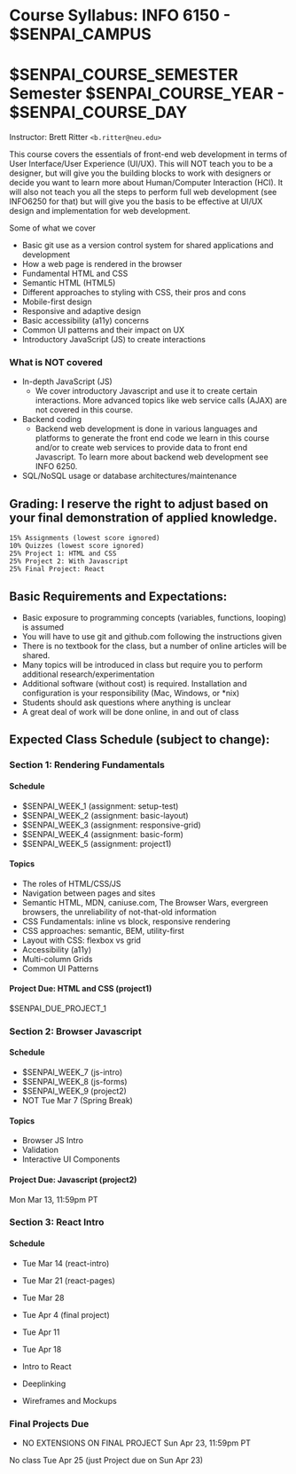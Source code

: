 ﻿# Course Syllabus: INFO 6150 - $SENPAI_CAMPUS
# $SENPAI_COURSE_SEMESTER Semester $SENPAI_COURSE_YEAR - $SENPAI_COURSE_DAY
Instructor: Brett Ritter `<b.ritter@neu.edu>`

This course covers the essentials of front-end web development in terms of User Interface/User Experience (UI/UX).  This will NOT teach you to be a designer, but will give you the building blocks to work with designers or decide you want to learn more about Human/Computer Interaction (HCI).  It will also not teach you all the steps to perform full web development (see INFO6250 for that) but will give you the basis to be effective at UI/UX design and implementation for web development.

Some of what we cover
- Basic git use as a version control system for shared applications and development
- How a web page is rendered in the browser
- Fundamental HTML and CSS
- Semantic HTML (HTML5)
- Different approaches to styling with CSS, their pros and cons
- Mobile-first design
- Responsive and adaptive design
- Basic accessibility (a11y) concerns
- Common UI patterns and their impact on UX
- Introductory JavaScript (JS) to create interactions

### What is NOT covered
- In-depth JavaScript (JS)
  - We cover introductory Javascript and use it to create certain interactions.  More advanced topics like web service calls (AJAX) are not covered in this course.
- Backend coding
  - Backend web development is done in various languages and platforms to generate the front end code we learn in this course and/or to create web services to provide data to front end Javascript.  To learn more about backend web development see INFO 6250.
- SQL/NoSQL usage or database architectures/maintenance
 
## Grading: I reserve the right to adjust based on your final demonstration of applied knowledge.  
```
15% Assignments (lowest score ignored)
10% Quizzes (lowest score ignored)
25% Project 1: HTML and CSS
25% Project 2: With Javascript
25% Final Project: React
```

## Basic Requirements and Expectations:
- Basic exposure to programming concepts (variables, functions, looping) is assumed
- You will have to use git and github.com following the instructions given
- There is no textbook for the class, but a number of online articles will be shared.
- Many topics will be introduced in class but require you to perform additional research/experimentation
- Additional software (without cost) is required.  Installation and configuration is your responsibility (Mac, Windows, or \*nix)
- Students should ask questions where anything is unclear
- A great deal of work will be done online, in and out of class

## Expected Class Schedule (subject to change):

### Section 1: Rendering Fundamentals

#### Schedule
- $SENPAI_WEEK_1 (assignment: setup-test)
- $SENPAI_WEEK_2 (assignment: basic-layout)
- $SENPAI_WEEK_3 (assignment: responsive-grid)
- $SENPAI_WEEK_4 (assignment: basic-form)
- $SENPAI_WEEK_5 (assignment: project1)

#### Topics

- The roles of HTML/CSS/JS
- Navigation between pages and sites
- Semantic HTML, MDN, caniuse.com, The Browser Wars, evergreen browsers, the unreliability of not-that-old information
- CSS Fundamentals: inline vs block, responsive rendering
- CSS approaches: semantic, BEM, utility-first
- Layout with CSS: flexbox vs grid
- Accessibility (a11y)
- Multi-column Grids
- Common UI Patterns

#### Project Due: HTML and CSS (project1)

$SENPAI_DUE_PROJECT_1

### Section 2: Browser Javascript

#### Schedule
- $SENPAI_WEEK_7 (js-intro)
- $SENPAI_WEEK_8 (js-forms)
- $SENPAI_WEEK_9 (project2)
- NOT Tue Mar 7 (Spring Break)

#### Topics

- Browser JS Intro
- Validation
- Interactive UI Components

#### Project Due: Javascript (project2)

Mon Mar 13, 11:59pm PT

### Section 3: React Intro

#### Schedule
- Tue Mar 14 (react-intro)
- Tue Mar 21 (react-pages)
- Tue Mar 28 
- Tue Apr 4 (final project)
- Tue Apr 11
- Tue Apr 18

- Intro to React
- Deeplinking
- Wireframes and Mockups

### Final Projects Due 
- NO EXTENSIONS ON FINAL PROJECT
Sun Apr 23, 11:59pm PT

No class Tue Apr 25 (just Project due on Sun Apr 23)

